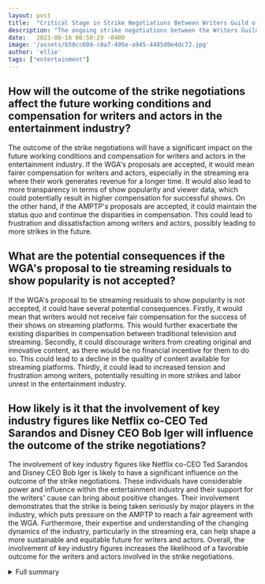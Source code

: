 ```yaml
---
layout: post
title:  "Critical Stage in Strike Negotiations Between Writers Guild of America and AMPTP"
description: "The ongoing strike negotiations between the Writers Guild of America (WGA) and the Alliance of Motion Picture and Television Producers (AMPTP) have reached a critical point."
date:   2023-08-16 00:50:29 -0400
image: '/assets/b50cc60d-c0a7-495e-a945-4485d0e4dc72.jpg'
author: 'ellie'
tags: ["entertainment"]
---
```


## How will the outcome of the strike negotiations affect the future working conditions and compensation for writers and actors in the entertainment industry?
The outcome of the strike negotiations will have a significant impact on the future working conditions and compensation for writers and actors in the entertainment industry. If the WGA's proposals are accepted, it would mean fairer compensation for writers and actors, especially in the streaming era where their work generates revenue for a longer time. It would also lead to more transparency in terms of show popularity and viewer data, which could potentially result in higher compensation for successful shows. On the other hand, if the AMPTP's proposals are accepted, it could maintain the status quo and continue the disparities in compensation. This could lead to frustration and dissatisfaction among writers and actors, possibly leading to more strikes in the future.

## What are the potential consequences if the WGA's proposal to tie streaming residuals to show popularity is not accepted?
If the WGA's proposal to tie streaming residuals to show popularity is not accepted, it could have several potential consequences. Firstly, it would mean that writers would not receive fair compensation for the success of their shows on streaming platforms. This would further exacerbate the existing disparities in compensation between traditional television and streaming. Secondly, it could discourage writers from creating original and innovative content, as there would be no financial incentive for them to do so. This could lead to a decline in the quality of content available for streaming platforms. Thirdly, it could lead to increased tension and frustration among writers, potentially resulting in more strikes and labor unrest in the entertainment industry.

## How likely is it that the involvement of key industry figures like Netflix co-CEO Ted Sarandos and Disney CEO Bob Iger will influence the outcome of the strike negotiations?
The involvement of key industry figures like Netflix co-CEO Ted Sarandos and Disney CEO Bob Iger is likely to have a significant influence on the outcome of the strike negotiations. These individuals have considerable power and influence within the entertainment industry and their support for the writers' cause can bring about positive changes. Their involvement demonstrates that the strike is being taken seriously by major players in the industry, which puts pressure on the AMPTP to reach a fair agreement with the WGA. Furthermore, their expertise and understanding of the changing dynamics of the industry, particularly in the streaming era, can help shape a more sustainable and equitable future for writers and actors. Overall, the involvement of key industry figures increases the likelihood of a favorable outcome for the writers and actors involved in the strike negotiations.

<details>
  <summary>Full summary</summary>
The ongoing strike negotiations between the Writers Guild of America (WGA) and the Alliance of Motion Picture and Television Producers (AMPTP) have reached a critical point. The WGA did not offer significant concessions in response to the latest proposal from the AMPTP, and the two sides remain at odds on various items.<br><br>In a recent development, the WGA proposed a minimum staff size for TV writers, but was unimpressed with the offer to give showrunners hiring authority. Studio sources were optimistic about a potential deal, but the WGA negotiators cautioned against believing it was imminent.<br><br>One of the main points of contention is streaming residuals. The WGA wants to tie streaming residuals to show popularity, while streamers refuse to share viewership data. The AMPTP's latest offer included sharing the number of hours each show is viewed, but compensation would not be tied to that figure. The WGA continues to stand by its original proposal and is questioning whether 'hours' is the correct metric to use.<br><br>The strike negotiations have also been impacted by the involvement of key industry figures. Netflix co-CEO Ted Sarandos and Disney CEO Bob Iger have taken a personal interest in seeking an end to the strike.<br><br>In addition to the issues surrounding residuals, the WGA is seeking a provision to honor other unions' picket lines, potentially delaying a return to work until the SAG-AFTRA strike is resolved. The AMPTP appears unwilling to accept this provision, and the WGA wants assurances that the union health plan will maintain funding and coverage.<br><br>The strike has had a significant impact on the industry, with productions being halted and delays predicted for the fall season. Hollywood writers have been on strike for over 100 days, demanding a fair contract and addressing disparities in the film and television industry.<br><br>Negotiations between the WGA and the AMPTP are ongoing, with both sides hoping for progress in the discussions. The outcome of these negotiations will have far-reaching implications for the future of the industry. Clarity on talks and progress is expected to be provided by the end of today.<br><br>As the strike continues, Hollywood actors have also joined the movement, with the Screen Actors Guild and American Federation of Television and Radio Artists (SAG-AFTRA) initiating a concurrent strike. This is the first time in over 60 years that both writers and actors have gone on strike concurrently, highlighting the widespread discontent within the industry.<br><br>Despite the challenges faced by the industry, there is hope for a resolution to the strike. The negotiations between the WGA and the AMPTP continue, and it is expected that both parties will work towards finding common ground and addressing the concerns raised by the writers and actors. The outcome of these negotiations will shape the future of the entertainment industry and determine the working conditions and compensation for its creatives.<br><br>In conclusion, the ongoing strike negotiations in Hollywood between the Writers Guild of America and the Alliance of Motion Picture and Television Producers have reached a critical stage. With issues surrounding streaming residuals, union picket lines, and healthcare funding, both sides must navigate through challenging terrain to find a resolution. The industry is watching closely as negotiations unfold, with hopes that an agreement will be reached to provide a fair and sustainable future for all involved parties.
</details>
